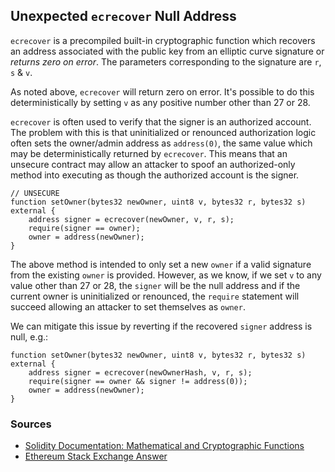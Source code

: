 ## Unexpected `ecrecover` Null Address

`ecrecover` is a precompiled built-in cryptographic function which recovers an address associated with the public key from an elliptic curve signature or *returns zero on error*. The parameters corresponding to the signature are `r`, `s` & `v`.

As noted above, `ecrecover` will return zero on error. It's possible to do this deterministically by setting `v` as any positive number other than 27 or 28.

`ecrecover` is often used to verify that the signer is an authorized account. The problem with this is that uninitialized or renounced authorization logic often sets the owner/admin address as `address(0)`, the same value which may be deterministically returned by `ecrecover`. This means that an unsecure contract may allow an attacker to spoof an authorized-only method into executing as though the authorized account is the signer.

```
// UNSECURE
function setOwner(bytes32 newOwner, uint8 v, bytes32 r, bytes32 s) external {
	address signer = ecrecover(newOwner, v, r, s);
	require(signer == owner);
	owner = address(newOwner);
}
```

The above method is intended to only set a new `owner` if a valid signature from the existing `owner` is provided. However, as we know, if we set `v` to any value other than 27 or 28, the `signer` will be the null address and if the current owner is uninitialized or renounced, the `require` statement will succeed allowing an attacker to set themselves as `owner`.

We can mitigate this issue by reverting if the recovered `signer` address is null, e.g.:

```
function setOwner(bytes32 newOwner, uint8 v, bytes32 r, bytes32 s) external {
	address signer = ecrecover(newOwnerHash, v, r, s);
	require(signer == owner && signer != address(0));
	owner = address(newOwner);
}
```

### Sources

- [Solidity Documentation: Mathematical and Cryptographic Functions](https://docs.soliditylang.org/en/latest/units-and-global-variables.html#mathematical-and-cryptographic-functions)
- [Ethereum Stack Exchange Answer](https://ethereum.stackexchange.com/a/69329)
